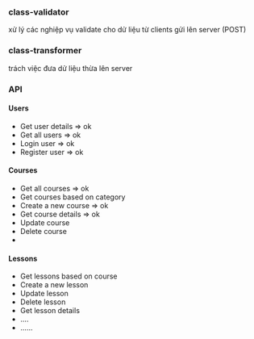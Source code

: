### class-validator

xử lý các nghiệp vụ validate cho dử liệu từ clients gửi lên server (POST)

### class-transformer

trách việc đưa dử liệu thừa lên server



### API
#### Users
- Get user details => ok
- Get all users => ok
- Login user => ok
- Register user => ok
#### Courses
- Get all courses => ok
- Get courses based on category
- Create a new course => ok
- Get course details => ok
- Update course 
- Delete course
- 
#### Lessons
- Get lessons based on course
- Create a new lesson
- Update lesson
- Delete lesson
- Get lesson details
- ....
- ......
